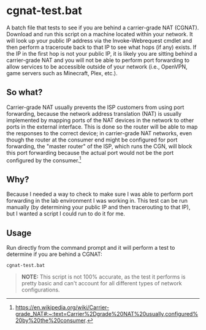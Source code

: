 # cgnat-test.bat
A batch file that tests to see if you are behind a carrier-grade NAT (CGNAT).  Download and run this script on a machine located within your network.  It will look up your public IP address via the Invoke-Webrequest cmdlet and then perform a traceroute back to that IP to see what hops (if any) exists. If the IP in the first hop is not your public IP, it is likely you are sitting behind a carrier-grade NAT and you will not be able to perform port forwarding to allow services to be accessible outside of your network (i.e., OpenVPN, game servers such as Minecraft, Plex, etc.). 

## So what?
Carrier-grade NAT usually prevents the ISP customers from using port forwarding, because the network address translation (NAT) is usually implemented by mapping ports of the NAT devices in the network to other ports in the external interface. This is done so the router will be able to map the responses to the correct device; in carrier-grade NAT networks, even though the router at the consumer end might be configured for port forwarding, the "master router" of the ISP, which runs the CGN, will block this port forwarding because the actual port would not be the port configured by the consumer.[^1]

## Why?
Because I needed a way to check to make sure I was able to perform port forwarding in the lab environment I was working in. This test can be run manually (by determining your public IP and then tracerouting to that IP), but I wanted a script I could run to do it for me.

## Usage
Run directly from the command prompt and it will perform a test to determine if you are behind a CGNAT:
```
cgnat-test.bat
```

>**NOTE:** This script is not 100% accurate, as the test it performs is pretty basic and can't account for all different types of network configurations.

[^1]: https://en.wikipedia.org/wiki/Carrier-grade_NAT#:~:text=Carrier%2Dgrade%20NAT%20usually,configured%20by%20the%20consumer.
